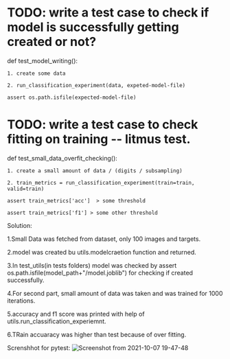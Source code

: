 # TODO: write  a test case to check if model is successfully getting created or not?
def test_model_writing():

    1. create some data

    2. run_classification_experiment(data, expeted-model-file)

    assert os.path.isfile(expected-model-file)


# TODO: write a test case to check fitting on training -- litmus test.

def test_small_data_overfit_checking():

    1. create a small amount of data / (digits / subsampling)

    2. train_metrics = run_classification_experiment(train=train, valid=train)

    assert train_metrics['acc']  > some threshold

    assert train_metrics['f1'] > some other threshold
    
 Solution:
 
 1.Small Data was fetched from dataset, only 100 images and targets.
 
 
 2.model was  created bu utils.modelcraetion function and returned.
 
 
 3.In test_utils(in tests folders) model was checked by  assert os.path.isfile(model_path+"/model.joblib")  for checking if created successfully.
 
 
 4.For second part, small amount of data was taken and was trained for 1000 iterations.
 
 
 5.accuracy and f1 score was printed with help of utils.run_classification_experiemnt.
 
 
 6.TRain accuaracy was higher than test because of over fitting.
 
 Screnshhot for pytest:
 ![Screenshot from 2021-10-07 19-47-48](https://user-images.githubusercontent.com/85408006/136407952-31176871-cd66-40ad-b980-87808614ed2f.png)

 
